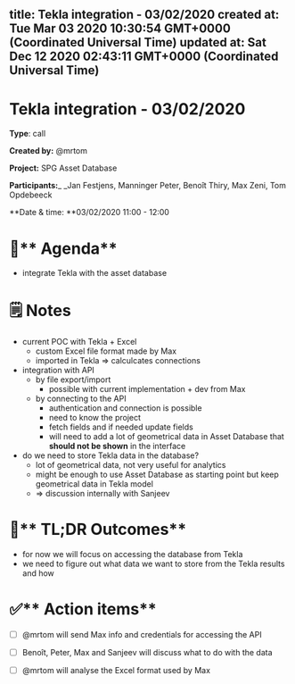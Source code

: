 
title: Tekla integration - 03/02/2020
created at: Tue Mar 03 2020 10:30:54 GMT+0000 (Coordinated Universal Time)
updated at: Sat Dec 12 2020 02:43:11 GMT+0000 (Coordinated Universal Time)
---

# Tekla integration - 03/02/2020

**Type**: call

**Created by:** @mrtom

**Project:** SPG Asset Database

**Participants:**\_ \_Jan Festjens, Manninger Peter, Benoît Thiry, Max Zeni, Tom Opdebeeck

**Date & time: **03/02/2020 11:00 - 12:00

# **🎯\*\*** Agenda\*\*

-   integrate Tekla with the asset database

# **🗒 Notes**

-   current POC with Tekla + Excel
    -   custom Excel file format made by Max
    -   imported in Tekla => calculcates connections
-   integration with API
    -   by file export/import
        -   possible with current implementation + dev from Max
    -   by connecting to the API
        -   authentication and connection is possible
        -   need to know the project
        -   fetch fields and if needed update fields
        -   will need to add a lot of geometrical data in Asset Database that **should not be shown** in the interface
-   do we need to store Tekla data in the database?
    -   lot of geometrical data, not very useful for analytics
    -   might be enough to use Asset Database as starting point but keep geometrical data in Tekla model
    -   => discussion internally with Sanjeev

# **📌\*\*** TL;DR Outcomes\*\*

-   for now we will focus on accessing the database from Tekla
-   we need to figure out what data we want to store from the Tekla results and how

# **✅\*\*** Action items\*\*

-   [ ] @mrtom will send Max info and credentials for accessing the API
-   [ ] Benoît, Peter, Max and Sanjeev will discuss what to do with the data
-   [ ] @mrtom will analyse the Excel format used by Max

          